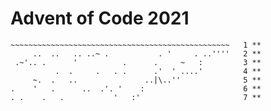 # Advent of Code 2021

```'
~~~~~~~~~~~~~~~~~~~~~~~~~~~~~~~~~~~~~~~~~~~~~~~~~   1 **
     ..  ..   .. ..~ .           . '     . ..''''   2 **
 .~'.. .      '          .      .     ~   :         3 **
          .  .     .   . .      .'  ' ....'         4 **
     ~.  .   ..               ..|\..''              5 **
.    '   .      ..  .'. '    :                      6 **
. .    .   .           '   :'                       7 **
```
